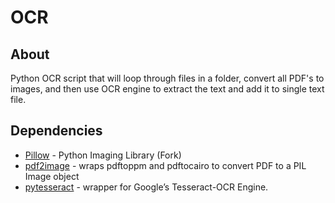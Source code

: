 # OCR

## About
Python OCR script that will loop through files in a folder, convert all PDF's to images, and then use OCR engine to extract the text and add it to single text file.

## Dependencies
- [Pillow](https://pillow.readthedocs.io/en/stable/) - Python Imaging Library (Fork)
- [pdf2image](https://pypi.org/project/pdf2image) -  wraps pdftoppm and pdftocairo to convert PDF to a PIL Image object
- [pytesseract](https://pypi.org/project/pytesseract/) -  wrapper for Google’s Tesseract-OCR Engine.
